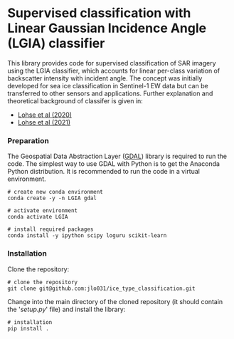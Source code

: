 # Supervised classification with Linear Gaussian Incidence Angle (LGIA) classifier

This library provides code for supervised classification of SAR imagery using the LGIA classifier, which accounts for linear per-class variation of backscatter intensity with incident angle. The concept was initially developed for sea ice classification in Sentinel-1 EW data but can be transferred to other sensors and applications. Further explanation and theoretical background of classifer is given in:
- [Lohse et al (2020)]
- [Lohse et al (2021)]



### Preparation
The Geospatial Data Abstraction Layer ([GDAL]) library is required to run the code.
The simplest way to use GDAL with Python is to get the Anaconda Python distribution.
It is recommended to run the code in a virtual environment.

    # create new conda environment
    conda create -y -n LGIA gdal
    
    # activate environment
    conda activate LGIA
    
    # install required packages
    conda install -y ipython scipy loguru scikit-learn


### Installation

Clone the repository:

    # clone the repository
    git clone git@github.com:jlo031/ice_type_classification.git

Change into the main directory of the cloned repository (it should contain the '_setup.py_' file) and install the library:

    # installation
    pip install .










[GDAL]: https://gdal.org/
[Lohse et al (2020)]: https://www.researchgate.net/publication/342396165_Mapping_sea-ice_types_from_Sentinel-1_considering_the_surface-type_dependent_effect_of_incidence_angle
[Lohse et al (2021)]: https://www.researchgate.net/publication/349055291_Incident_Angle_Dependence_of_Sentinel-1_Texture_Features_for_Sea_Ice_Classification
